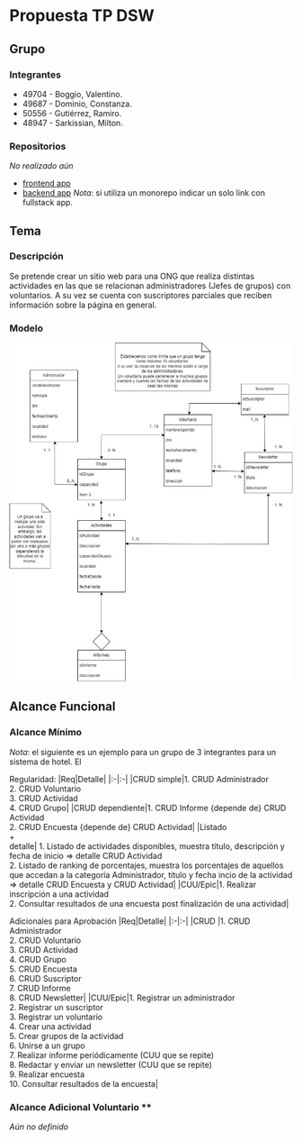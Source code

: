 # Propuesta TP DSW

## Grupo
### Integrantes

* 49704 - Boggio, Valentino.
* 49687 - Dominio, Constanza.
* 50556 - Gutiérrez, Ramiro.
* 48947 - Sarkissian, Milton.

### Repositorios
*No realizado aún*
* [frontend app](http://hyperlinkToGihubOrGitlab)
* [backend app](http://hyperlinkToGihubOrGitlab)
*Nota*: si utiliza un monorepo indicar un solo link con fullstack app.

## Tema
### Descripción
Se pretende crear un sitio web para una ONG que realiza distintas actividades en las que se relacionan administradores (Jefes de grupos) con voluntarios. A su vez se cuenta con suscriptores parciales que reciben información sobre la página en general.

### Modelo
![imagen del modelo](https://github.com/valentttino/tp-dsw-utn/blob/main/MD.jpeg)

## Alcance Funcional 

### Alcance Mínimo

*Nota*: el siguiente es un ejemplo para un grupo de 3 integrantes para un sistema de hotel. El 

Regularidad:
|Req|Detalle|
|:-|:-|
|CRUD simple|1. CRUD Administrador<br>2. CRUD Voluntario<br>3. CRUD Actividad<br>4. CRUD Grupo|
|CRUD dependiente|1. CRUD Informe {depende de} CRUD Actividad<br>2. CRUD Encuesta {depende de} CRUD Actividad|
|Listado<br>+<br>detalle| 1. Listado de actividades disponibles, muestra título, descripción y fecha de inicio => detalle CRUD Actividad<br> 2. Listado de ranking de porcentajes, muestra los porcentajes de aquellos que accedan a la categoría Administrador, título y fecha incio de la actividad => detalle CRUD Encuesta y CRUD Actividad|
|CUU/Epic|1. Realizar inscripción a una actividad<br>2. Consultar resultados de una encuesta post finalización de una actividad|


Adicionales para Aprobación
|Req|Detalle|
|:-|:-|
|CRUD |1. CRUD Administrador<br>2. CRUD Voluntario<br>3. CRUD Actividad<br>4. CRUD Grupo<br>5. CRUD Encuesta<br>6. CRUD Suscriptor<br>7. CRUD Informe<br>8. CRUD Newsletter|
|CUU/Epic|1. Registrar un administrador<br>2. Registrar un suscriptor<br>3. Registrar un voluntario<br>4. Crear una actividad<br>5. Crear grupos de la actividad<br>6. Unirse a un grupo<br>7. Realizar informe periódicamente (CUU que se repite)<br>8. Redactar y enviar un newsletter (CUU que se repite)<br>9. Realizar encuesta<br>10. Consultar resultados de la encuesta|


### Alcance Adicional Voluntario **

*Aún no definido*
